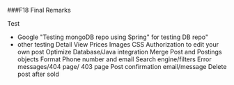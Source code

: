 ###F18 Final Remarks

Test
- Google "Testing mongoDB repo using Spring" for testing DB repo"
- other testing
Detail View
Prices
Images
CSS
Authorization to edit your own post
Optimize Database/Java integration
Merge Post and Postings objects
Format Phone number and email
Search engine/filters
Error messages/404 page/ 403 page
Post confirmation email/message
Delete post after sold
